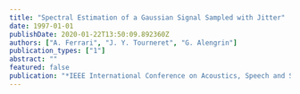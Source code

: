 ```yaml
---
title: "Spectral Estimation of a Gaussian Signal Sampled with Jitter"
date: 1997-01-01
publishDate: 2020-01-22T13:50:09.892360Z
authors: ["A. Ferrari", "J. Y. Tourneret", "G. Alengrin"]
publication_types: ["1"]
abstract: ""
featured: false
publication: "*IEEE International Conference on Acoustics, Speech and Signal Processing (ICASSP)*"
---
```


